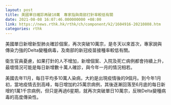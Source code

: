 ```yaml
---
layout: post
title: 美國單日確診再破10萬　專家指與南部打針率較低有關
date: 2021-08-08 16:07:46.000000000 +08:00
link: https://news.rthk.hk/rthk/ch/component/k2/1604916-20210808.htm
categories: rthk
---
```


美國單日新增新型肺炎確診個案，再次突破10萬宗，是冬天以來首次，專家說與傳染力強的Delta變種病毒，及南部的新冠疫苗接種率較低有關。

衛生官員憂慮，如果打針的人不增加，新增個案、入院及死亡病例都會持續上升，最壞情況可能是每日新增數十萬人確診，與今年一月的情況相若。

美國去年11月，每日平均多10萬人染病，大約是出現疫情後的9個月。到今年1月初，當地疫情去到高峰，每日增加約25萬宗病例，其後逐漸回落至6月底的每日新增約1萬1千宗病例，但只是再過6星期，就再次突破單日10萬宗，反映Delta變種病毒的高度傳染性。

